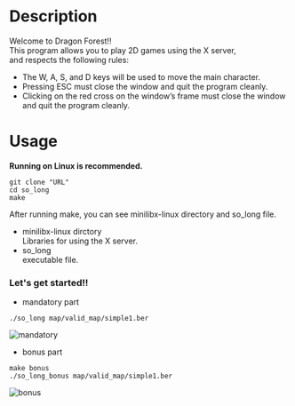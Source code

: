 # Description  
Welcome to Dragon Forest!!  
This program allows you to play 2D games using the X server,  
and respects the following rules:
- The W, A, S, and D keys will be used to move the main character.
- Pressing ESC must close the window and quit the program cleanly.
- Clicking on the red cross on the window’s frame must close the window and quit the program cleanly.
# Usage  
**Running on Linux is recommended.**
```
git clone "URL"
cd so_long
make
```
After running make, you can see minilibx-linux directory and so_long file.  
- minilibx-linux dirctory  
Libraries for using the X server.
- so_long  
executable file.  

### Let's get started!!  
- mandatory part
```
./so_long map/valid_map/simple1.ber
```
![mandatory](https://user-images.githubusercontent.com/77039327/128588345-b624a1e8-667e-4399-b407-2ad5f2b293fe.gif)

- bonus part  
```
make bonus
./so_long_bonus map/valid_map/simple1.ber
```
![bonus](https://user-images.githubusercontent.com/77039327/128588424-8eb6075e-e26d-4797-a8c2-4fa8d264130a.gif)
